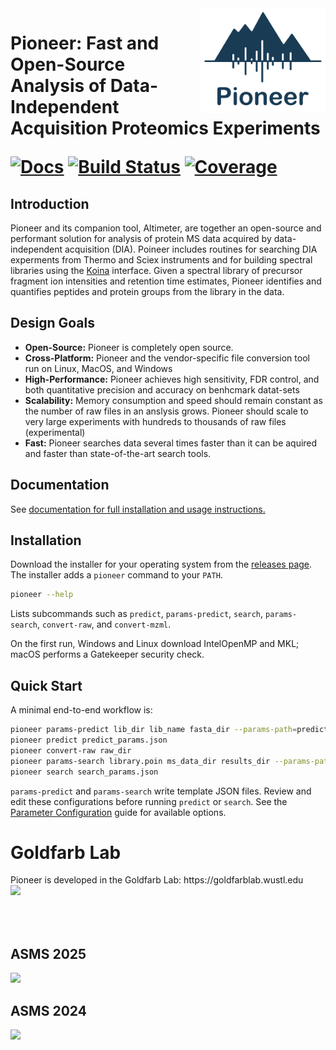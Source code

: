 <img src="figures/PIONEER_LOGO.svg" align="right" width="200px"/>
<h1>Pioneer: Fast and Open-Source Analysis of Data-Independent Acquisition Proteomics Experiments

[![Docs](https://img.shields.io/badge/docs-dev-blue.svg)](https://nwamsley1.github.io/Pioneer.jl/dev)
[![Build Status](https://github.com/nwamsley1/Pioneer.jl/actions/workflows/CI.yml/badge.svg?branch=main)](https://github.com/nwamsley1/Pioneer.jl/actions/workflows/CI.yml?query=branch%3Amain)
[![Coverage](https://codecov.io/gh/nwamsley1/Pioneer.jl/branch/main/graph/badge.svg)](https://codecov.io/gh/nwamsley1/Pioneer.jl)
</h1>

## Introduction

Pioneer and its companion tool, Altimeter, are together an open-source and performant solution for analysis of protein MS data acquired by data-independent acquisition (DIA). Poineer includes routines for searching DIA experments from Thermo and Sciex instruments and for building spectral libraries using the [Koina](https://koina.wilhelmlab.org/) interface. Given a spectral library of precursor fragment ion intensities and retention time estimates, Pioneer identifies and quantifies peptides and protein groups from the library in the data. 

## Design Goals

- **Open-Source:** Pioneer is completely open source. 
- **Cross-Platform:** Pioneer and the vendor-specific file conversion tool run on Linux, MacOS, and Windows
- **High-Performance:** Pioneer achieves high sensitivity, FDR control, and both quantitative precision and accuracy on benhcmark datat-sets 
- **Scalability:** Memory consumption and speed should remain constant as the number of raw files in an anslysis grows. Pioneer should scale to very large experiments with hundreds to thousands of raw files (experimental)
- **Fast:** Pioneer searches data several times faster than it can be aquired and faster than state-of-the-art search tools.

## Documentation
See [documentation for full installation and usage instructions.](https://nwamsley1.github.io/Pioneer.jl/dev)

## Installation
Download the installer for your operating system from the [releases page](https://github.com/nwamsley1/Pioneer.jl/releases). The installer adds a `pioneer` command to your `PATH`.

```bash
pioneer --help
```
Lists subcommands such as `predict`, `params-predict`, `search`, `params-search`, `convert-raw`, and `convert-mzml`.

On the first run, Windows and Linux download IntelOpenMP and MKL; macOS performs a Gatekeeper security check.

## Quick Start
A minimal end-to-end workflow is:

```bash
pioneer params-predict lib_dir lib_name fasta_dir --params-path=predict_params.json
pioneer predict predict_params.json
pioneer convert-raw raw_dir
pioneer params-search library.poin ms_data_dir results_dir --params-path=search_params.json
pioneer search search_params.json
```

`params-predict` and `params-search` write template JSON files. Review and edit these configurations before running `predict` or `search`. See the
[Parameter Configuration](https://nwamsley1.github.io/Pioneer.jl/dev/user_guide/parameters/)
guide for available options.


<h1>Goldfarb Lab </h1>
 Pioneer is developed in the Goldfarb Lab: https://goldfarblab.wustl.edu   <img src="https://github.com/nwamsley1/Pioneer.jl/blob/main/figures/goldfarb.png" align="left" width="125px"/> 
<br><br><br><br><br>

## ASMS 2025 
<img src="https://github.com/nwamsley1/Pioneer.jl/blob/main/figures/Pioneer.jpg"/>

## ASMS 2024
<img src="https://github.com/nwamsley1/Pioneer.jl/blob/main/figures/asms_2024_image.jpg"/>

